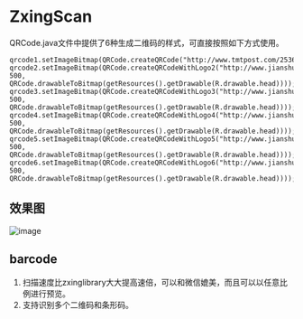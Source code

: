 # ZxingScan
QRCode.java文件中提供了6种生成二维码的样式，可直接按照如下方式使用。
```
qrcode1.setImageBitmap(QRCode.createQRCode("http://www.tmtpost.com/2536837.html"));
qrcode2.setImageBitmap(QRCode.createQRCodeWithLogo2("http://www.jianshu.com/users/4a4eb4feee62/latest_articles", 500, QRCode.drawableToBitmap(getResources().getDrawable(R.drawable.head))));
qrcode3.setImageBitmap(QRCode.createQRCodeWithLogo3("http://www.jianshu.com/users/4a4eb4feee62/latest_articles", 500, QRCode.drawableToBitmap(getResources().getDrawable(R.drawable.head))));
qrcode4.setImageBitmap(QRCode.createQRCodeWithLogo4("http://www.jianshu.com/users/4a4eb4feee62/latest_articles", 500, QRCode.drawableToBitmap(getResources().getDrawable(R.drawable.head))));
qrcode5.setImageBitmap(QRCode.createQRCodeWithLogo5("http://www.jianshu.com/users/4a4eb4feee62/latest_articles", 500, QRCode.drawableToBitmap(getResources().getDrawable(R.drawable.head))));
qrcode6.setImageBitmap(QRCode.createQRCodeWithLogo6("http://www.jianshu.com/users/4a4eb4feee62/latest_articles", 500, QRCode.drawableToBitmap(getResources().getDrawable(R.drawable.head))));
```
## 效果图
![image](https://raw.githubusercontent.com/DyncKathline/ZxingScan/master/screenshot/GIF.gif)
## barcode
1. 扫描速度比zxinglibrary大大提高速倍，可以和微信媲美，而且可以以任意比例进行预览。
2. 支持识别多个二维码和条形码。